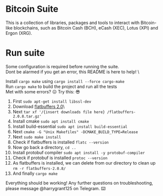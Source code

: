 # Bitcoin Suite

This is a collection of libraries, packages and tools to interact with Bitcoin-like blockchains, such as Bitcoin Cash (BCH), eCash (XEC), Lotus (XPI) and Ergon (XRG).

# Run suite

Some configuration is required before running the suite. \
Dont be alarmed if you get an error, this README is here to help! \

Install `cargo make` using `cargo install --force cargo-make`\
Run `cargo make` to build the project and run all the tests\
Met with some errors? :confounded: Try this: :sunglasses:

1. First `sudo apt-get install libssl-dev` 
2. Download [flatbuffers 2.0](https://github.com/google/flatbuffers/releases/tag/v2.0.8)\
3. Next `tar xf '/{insert downloads file here} /flatbuffers-2.0.8.tar.gz' `
4. Install cmake `sudo apt install cmake`
5. Install build-essential `sudo apt install build-essential`
6. Next `cmake -G "Unix Makefiles" -DCMAKE_BUILD_TYPE=Release`
7. Next `sudo make install`
8. Check if flatbuffers is installed `flatc --version`
9. Now go back a directory, `cd ..`
10. Install protobuf compiler `sudo apt install -y protobuf-compiler`
11. Check if protobuf is installed `protoc --version`
12. As flatbuffers is installed, we can delete from our directory to clean up `rm -r flatbuffers-2.0.8/`
13. And finally `cargo make` 

Everything should be working!
Any further questions on troubleshooting, please message @harrygrant125 on Telegram. :keyboard:
